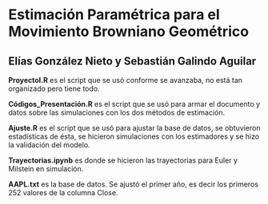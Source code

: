 # Estimación Paramétrica para el Movimiento Browniano Geométrico
## Elías González Nieto y Sebastián Galindo Aguilar

**ProyectoI.R** es el script que se usó conforme se avanzaba, no está tan organizado pero tiene todo. 

**Códigos_Presentación.R** es el script que se usó para armar el documento y datos sobre las simulaciones con los dos métodos de estimación. 

**Ajuste.R** es el script que se usó para ajustar la base de datos, se obtuvieron estadísticas de ésta, se hicieron simulaciones con los estimadores y se hizo la validación del modelo. 

**Trayectorias.ipynb** es donde se hicieron las trayectorias para Euler y Milstein en simulación. 

**AAPL.txt** es la base de datos. Se ajustó el primer año, es decir los primeros 252 valores de la columna Close.
